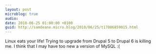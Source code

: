 ```yaml
---
layout: post
microblog: true
audio: 
date: 2010-06-25 01:00:00 +0100
guid: http://samdeane.micro.blog/2010/06/25/t17006859015.html
---
```

Linux eats your life! Trying to upgrade from Drupal 5 to Drupal 6 is killing me. I think that I may have too new a version of MySQL :(
